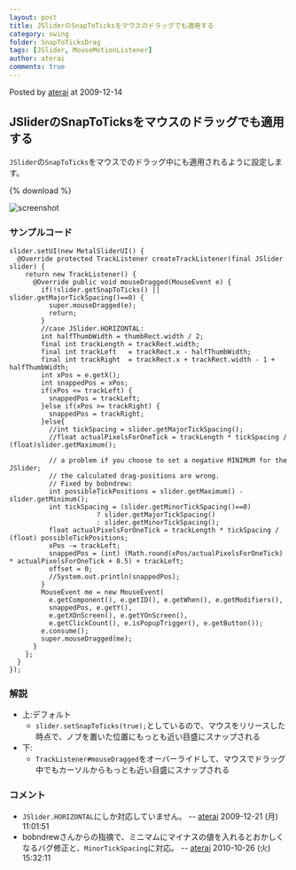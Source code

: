 ```yaml
---
layout: post
title: JSliderのSnapToTicksをマウスのドラッグでも適用する
category: swing
folder: SnapToTicksDrag
tags: [JSlider, MouseMotionListener]
author: aterai
comments: true
---
```


Posted by [aterai](http://terai.xrea.jp/aterai.html) at 2009-12-14

## JSliderのSnapToTicksをマウスのドラッグでも適用する
`JSlider`の`SnapToTicks`をマウスでのドラッグ中にも適用されるように設定します。

{% download %}

![screenshot](https://lh6.googleusercontent.com/_9Z4BYR88imo/TQTTU-ruijI/AAAAAAAAAkM/p3Mze4pjyEk/s800/SnapToTicksDrag.png)

### サンプルコード
<pre class="prettyprint"><code>slider.setUI(new MetalSliderUI() {
  @Override protected TrackListener createTrackListener(final JSlider slider) {
    return new TrackListener() {
      @Override public void mouseDragged(MouseEvent e) {
        if(!slider.getSnapToTicks() || slider.getMajorTickSpacing()==0) {
          super.mouseDragged(e);
          return;
        }
        //case JSlider.HORIZONTAL:
        int halfThumbWidth = thumbRect.width / 2;
        final int trackLength = trackRect.width;
        final int trackLeft   = trackRect.x - halfThumbWidth;
        final int trackRight  = trackRect.x + trackRect.width - 1 + halfThumbWidth;
        int xPos = e.getX();
        int snappedPos = xPos;
        if(xPos &lt;= trackLeft) {
          snappedPos = trackLeft;
        }else if(xPos &gt;= trackRight) {
          snappedPos = trackRight;
        }else{
          //int tickSpacing = slider.getMajorTickSpacing();
          //float actualPixelsForOneTick = trackLength * tickSpacing / (float)slider.getMaximum();

          // a problem if you choose to set a negative MINIMUM for the JSlider;
          // the calculated drag-positions are wrong.
          // Fixed by bobndrew:
          int possibleTickPositions = slider.getMaximum() - slider.getMinimum();
          int tickSpacing = (slider.getMinorTickSpacing()==0)
                      ? slider.getMajorTickSpacing()
                      : slider.getMinorTickSpacing();
          float actualPixelsForOneTick = trackLength * tickSpacing / (float) possibleTickPositions;
          xPos -= trackLeft;
          snappedPos = (int) (Math.round(xPos/actualPixelsForOneTick) * actualPixelsForOneTick + 0.5) + trackLeft;
          offset = 0;
          //System.out.println(snappedPos);
        }
        MouseEvent me = new MouseEvent(
          e.getComponent(), e.getID(), e.getWhen(), e.getModifiers(),
          snappedPos, e.getY(),
          e.getXOnScreen(), e.getYOnScreen(),
          e.getClickCount(), e.isPopupTrigger(), e.getButton());
        e.consume();
        super.mouseDragged(me);
      }
    };
  }
});
</code></pre>

### 解説
- 上:デフォルト
    - `slider.setSnapToTicks(true);`としているので、マウスをリリースした時点で、ノブを置いた位置にもっとも近い目盛にスナップされる
- 下:
    - `TrackListener#mouseDragged`をオーバーライドして、マウスでドラッグ中でもカーソルからもっとも近い目盛にスナップされる

<!-- dummy comment line for breaking list -->

### コメント
- `JSlider.HORIZONTAL`にしか対応していません。 -- [aterai](http://terai.xrea.jp/aterai.html) 2009-12-21 (月) 11:01:51
- bobndrewさんからの指摘で、ミニマムにマイナスの値を入れるとおかしくなるバグ修正と、`MinorTickSpacing`に対応。 -- [aterai](http://terai.xrea.jp/aterai.html) 2010-10-26 (火) 15:32:11

<!-- dummy comment line for breaking list -->


